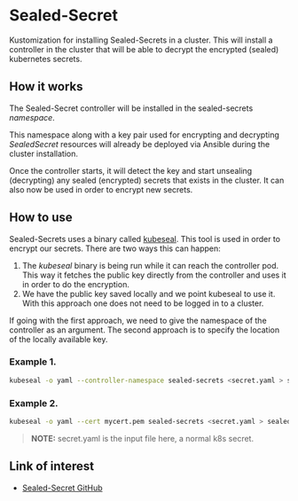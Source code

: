 # Sealed-Secret
Kustomization for installing Sealed-Secrets in a cluster. This will install a controller in the cluster that will be able to decrypt the encrypted (sealed) kubernetes secrets.

## How it works
The Sealed-Secret controller will be installed in the sealed-secrets _namespace_.

This namespace along with a key pair used for encrypting and decrypting _SealedSecret_ resources will already be deployed via Ansible during the cluster installation.

Once the controller starts, it will detect the key and start unsealing (decrypting) any sealed (encrypted) secrets that exists in the cluster. It can also now be used in order to encrypt new secrets.

## How to use
Sealed-Secrets uses a binary called [kubeseal](https://github.com/bitnami-labs/sealed-secrets/pkgs/container/sealed-secrets-kubeseal). This tool is used in order to encrypt our secrets. There are two ways this can happen:

1. The _kubeseal_ binary is being run while it can reach the controller pod. This way it fetches the public key directly from the controller and uses it in order to do the encryption.
2. We have the public key saved locally and we point kubeseal to use it. With this approach one does not need to be logged in to a cluster.

If going with the first approach, we need to give the namespace of the controller as an argument. The second approach is to specify the location of the locally available key.

### Example 1.
```bash
kubeseal -o yaml --controller-namespace sealed-secrets <secret.yaml > sealed-secret.yaml
```
### Example 2.
```bash
kubeseal -o yaml --cert mycert.pem sealed-secrets <secret.yaml > sealed-secret.yaml
```
> **NOTE:** secret.yaml is the input file here, a normal k8s secret.


## Link of interest 
* [Sealed-Secret GitHub](https://github.com/bitnami-labs/sealed-secrets/)